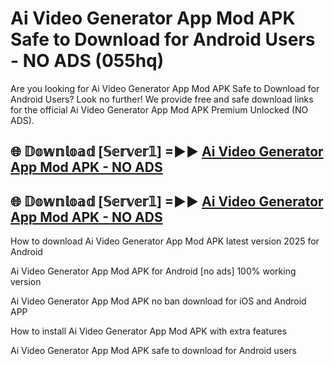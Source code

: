 # Ai Video Generator App Mod APK Safe to Download for Android Users - NO ADS (055hq)

Are you looking for Ai Video Generator App Mod APK Safe to Download for Android Users? Look no further! We provide free and safe download links for the official Ai Video Generator App Mod APK Premium Unlocked (NO ADS).

## 🌐 𝔻𝕠𝕨𝕟𝕝𝕠𝕒𝕕 [𝕊𝕖𝕣𝕧𝕖𝕣𝟙] =►► [Ai Video Generator App Mod APK - NO ADS](https://getmodsapk.pages.dev?q=Ai+Video+Generator+App+Mod+APK)

## 🌐 𝔻𝕠𝕨𝕟𝕝𝕠𝕒𝕕 [𝕊𝕖𝕣𝕧𝕖𝕣𝟙] =►► [Ai Video Generator App Mod APK - NO ADS](https://getmodsapk.pages.dev?q=Ai+Video+Generator+App+Mod+APK)

How to download Ai Video Generator App Mod APK latest version 2025 for Android

Ai Video Generator App Mod APK for Android [no ads] 100% working version

Ai Video Generator App Mod APK no ban download for iOS and Android APP

How to install Ai Video Generator App Mod APK with extra features

Ai Video Generator App Mod APK safe to download for Android users